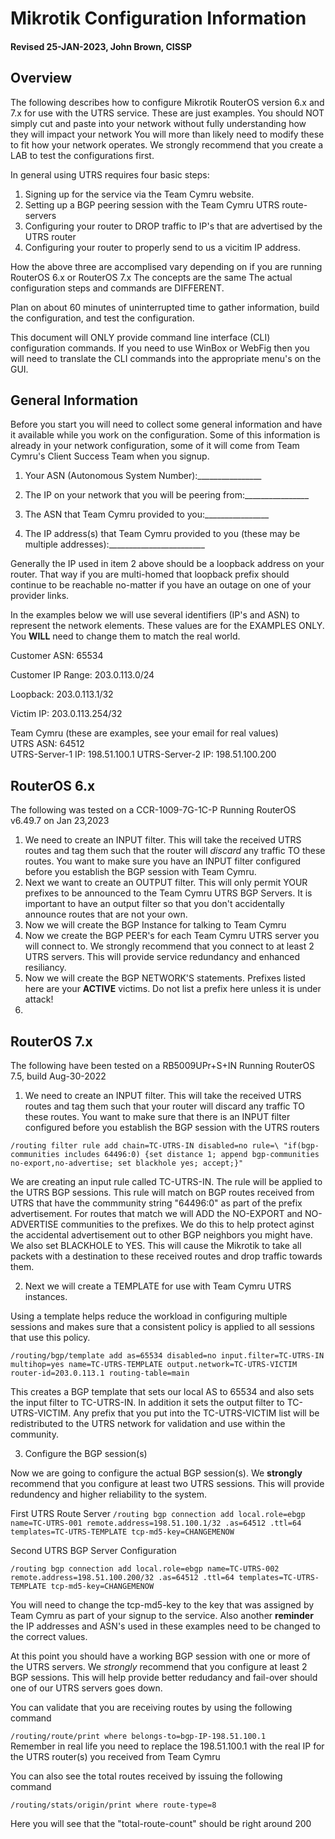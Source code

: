 # Mikrotik Configuration Information
#### Revised 25-JAN-2023, John Brown, CISSP
## Overview

The following describes how to configure Mikrotik RouterOS version 6.x and 7.x for use with the UTRS service. 
These are just examples.  You should NOT simply cut and paste into your network without fully understanding how they will impact your network
You will more than likely need to modify these to fit how your network operates. 
We strongly recommend that you create a LAB to test the configurations first.

In general using UTRS requires four basic steps:

1. Signing up for the service via the Team Cymru website.
2. Setting up a BGP peering session with the Team Cymru UTRS route-servers
3. Configuring your router to DROP traffic to IP's that are advertised by the UTRS router
4. Configuring your router to properly send to us a vicitim IP address.

How the above three are accomplised vary depending on if you are running RouterOS 6.x or RouterOS 7.x   The concepts are the same
The actual configuration steps and commands are DIFFERENT.

Plan on about 60 minutes of uninterrupted time to gather information, build the configuration, and test the configuration.

This document will ONLY provide command line interface (CLI) configuration commands.   If you need to use WinBox or WebFig then you will need
to translate the CLI commands into the appropriate menu's on the GUI.


## General Information

Before you start you will need to collect some general information and have it available while you work on the configuration.
Some of this information is already in your network configuration, some of it will come from Team Cymru's Client Success Team when you signup.

1. Your ASN (Autonomous System Number):________________

2. The IP on your network that you will be peering from:________________

3. The ASN that Team Cymru provided to you:________________

4. The IP address(s) that Team Cymru provided to you (these may be multiple addresses):________________________

Generally the IP used in item 2 above should be a loopback address on your router.  That way if you are multi-homed that loopback prefix
should continue to be reachable no-matter if you have an outage on one of your provider links.

In the examples below we will use several identifiers (IP's and ASN) to represent the network elements.
These values are for the EXAMPLES ONLY.  You **WILL** need to change them to match the real world.

Customer ASN: 65534

Customer IP Range:  203.0.113.0/24

Loopback:  203.0.113.1/32

Victim IP:  203.0.113.254/32

Team Cymru (these are examples, see your email for real values)<br />
UTRS ASN: 64512 <br />
UTRS-Server-1 IP:  198.51.100.1
UTRS-Server-2 IP:  198.51.100.200

## RouterOS 6.x

The following was tested on a CCR-1009-7G-1C-P
Running RouterOS v6.49.7 on Jan 23,2023

1. We need to create an INPUT filter.  This will take the received UTRS routes and tag them such that the router will _discard_ any traffic TO these routes.  You want to make sure you have an INPUT filter configured before you establish the BGP session with Team Cymru.
2. Next we want to create an OUTPUT filter.  This will only permit YOUR prefixes to be announced to the Team Cymru UTRS BGP Servers.  It is important to have an output filter so that you don't accidentally announce routes that are not your own.
3. Now we will create the BGP Instance for talking to Team Cymru
4. Now we create the BGP PEER's for each Team Cymru UTRS server you will connect to.  We strongly recommend that you connect to at least 2 UTRS servers.  This will provide service redundancy and enhanced resiliancy.
5. Now we will create the BGP NETWORK'S statements.  Prefixes listed here are your **ACTIVE** victims.  Do not list a prefix here unless it is under attack!
6. 


## RouterOS 7.x

The following have been tested on a RB5009UPr+S+IN
Running RouterOS 7.5, build Aug-30-2022


1. We need to create an INPUT filter.  This will take the received UTRS routes and tag them such that your router will discard any traffic TO these routes.
You want to make sure that there is an INPUT filter configured before you establish the BGP session with the UTRS routers

`/routing filter rule
add chain=TC-UTRS-IN disabled=no rule=\
"if(bgp-communities includes 64496:0) {set distance 1; append bgp-communities no-export,no-advertise; set blackhole yes; accept;}"`

We are creating an input rule called TC-UTRS-IN.  The rule will be applied to the UTRS BGP sessions.  This rule will match on BGP routes received from UTRS that have the commmunity string "64496:0" as part of the prefix advertisement.   For routes that match we will ADD the NO-EXPORT and NO-ADVERTISE communities to the prefixes.  We do this to help protect aginst the accidental advertisement out to other BGP neighbors you might have.  We also set BLACKHOLE to YES.  This will cause the Mikrotik to take all packets with a destination to these received routes and drop traffic towards them.

2. Next we will create a TEMPLATE for use with Team Cymru UTRS instances.  

Using a template helps reduce the workload in configuring multiple sessions and makes sure that a consistent policy is applied to all sessions that use this policy.

`/routing/bgp/template
add as=65534 disabled=no input.filter=TC-UTRS-IN multihop=yes name=TC-UTRS-TEMPLATE output.network=TC-UTRS-VICTIM router-id=203.0.113.1 routing-table=main`

This creates a BGP template that sets our local AS to 65534 and also sets the input filter to TC-UTRS-IN.  In addition it sets the output filter
to TC-UTRS-VICTIM.  Any prefix that you put into the TC-UTRS-VICTIM list will be redistributed to the UTRS network for validation and use within the community.

3. Configure the BGP session(s)

Now we are going to configure the actual BGP session(s). We **strongly** recommend that you configure at least two UTRS sessions.  This will provide redundency and higher reliability to the system.

First UTRS Route Server
`/routing bgp connection
add local.role=ebgp name=TC-UTRS-001 remote.address=198.51.100.1/32 .as=64512 .ttl=64 templates=TC-UTRS-TEMPLATE tcp-md5-key=CHANGEMENOW`

Second UTRS BGP Server Configuration

`/routing bgp connection
add local.role=ebgp name=TC-UTRS-002 remote.address=198.51.100.200/32 .as=64512 .ttl=64 templates=TC-UTRS-TEMPLATE tcp-md5-key=CHANGEMENOW`

You will need to change the tcp-md5-key to the key that was assigned by Team Cymru as part of your signup to the service.
Also another **reminder** the IP addresses and ASN's used in these examples need to be changed to the correct values.

At this point you should have a working BGP session with one or more of the UTRS servers.  We *strongly* recommend that you configure at least 2 
BGP sessions.  This will help provide better redudancy and fail-over should one of our UTRS servers goes down.

You can validate that you are receiving routes by using the following command

`/routing/route/print where belongs-to=bgp-IP-198.51.100.1`  
Remember in real life you need to replace the 198.51.100.1 with the real IP for the UTRS router(s) you received from Team Cymru

You can also see the total routes received by issuing the following command

`/routing/stats/origin/print where route-type=8`

Here you will see that the "total-route-count" should be right around 200








